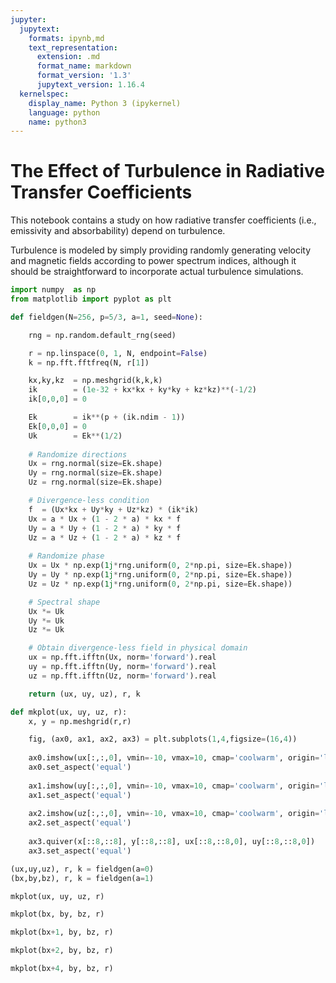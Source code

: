 ```yaml
---
jupyter:
  jupytext:
    formats: ipynb,md
    text_representation:
      extension: .md
      format_name: markdown
      format_version: '1.3'
      jupytext_version: 1.16.4
  kernelspec:
    display_name: Python 3 (ipykernel)
    language: python
    name: python3
---
```


# The Effect of Turbulence in Radiative Transfer Coefficients

This notebook contains a study on how radiative transfer coefficients (i.e., emissivity and absorbability) depend on turbulence. 

Turbulence is modeled by simply providing randomly generating velocity and magnetic fields according to power spectrum indices, although it should be straightforward to incorporate actual turbulence simulations. 

```python
import numpy  as np
from matplotlib import pyplot as plt
```

```python
def fieldgen(N=256, p=5/3, a=1, seed=None):

    rng = np.random.default_rng(seed)

    r = np.linspace(0, 1, N, endpoint=False)
    k = np.fft.fftfreq(N, r[1])

    kx,ky,kz  = np.meshgrid(k,k,k)
    ik        = (1e-32 + kx*kx + ky*ky + kz*kz)**(-1/2)
    ik[0,0,0] = 0

    Ek        = ik**(p + (ik.ndim - 1))
    Ek[0,0,0] = 0
    Uk        = Ek**(1/2)
    
    # Randomize directions
    Ux = rng.normal(size=Ek.shape)
    Uy = rng.normal(size=Ek.shape)
    Uz = rng.normal(size=Ek.shape)

    # Divergence-less condition
    f  = (Ux*kx + Uy*ky + Uz*kz) * (ik*ik)
    Ux = a * Ux + (1 - 2 * a) * kx * f
    Uy = a * Uy + (1 - 2 * a) * ky * f
    Uz = a * Uz + (1 - 2 * a) * kz * f
    
    # Randomize phase
    Ux = Ux * np.exp(1j*rng.uniform(0, 2*np.pi, size=Ek.shape))
    Uy = Uy * np.exp(1j*rng.uniform(0, 2*np.pi, size=Ek.shape))
    Uz = Uz * np.exp(1j*rng.uniform(0, 2*np.pi, size=Ek.shape))

    # Spectral shape
    Ux *= Uk
    Uy *= Uk
    Uz *= Uk

    # Obtain divergence-less field in physical domain
    ux = np.fft.ifftn(Ux, norm='forward').real
    uy = np.fft.ifftn(Uy, norm='forward').real
    uz = np.fft.ifftn(Uz, norm='forward').real

    return (ux, uy, uz), r, k
```

```python
def mkplot(ux, uy, uz, r):
    x, y = np.meshgrid(r,r)

    fig, (ax0, ax1, ax2, ax3) = plt.subplots(1,4,figsize=(16,4))
    
    ax0.imshow(ux[:,:,0], vmin=-10, vmax=10, cmap='coolwarm', origin='lower')
    ax0.set_aspect('equal')
    
    ax1.imshow(uy[:,:,0], vmin=-10, vmax=10, cmap='coolwarm', origin='lower')
    ax1.set_aspect('equal')
    
    ax2.imshow(uz[:,:,0], vmin=-10, vmax=10, cmap='coolwarm', origin='lower')
    ax2.set_aspect('equal')
    
    ax3.quiver(x[::8,::8], y[::8,::8], ux[::8,::8,0], uy[::8,::8,0])
    ax3.set_aspect('equal')
```

```python
(ux,uy,uz), r, k = fieldgen(a=0)
(bx,by,bz), r, k = fieldgen(a=1)
```

```python
mkplot(ux, uy, uz, r)
```

```python
mkplot(bx, by, bz, r)
```

```python
mkplot(bx+1, by, bz, r)
```

```python
mkplot(bx+2, by, bz, r)
```

```python
mkplot(bx+4, by, bz, r)
```
